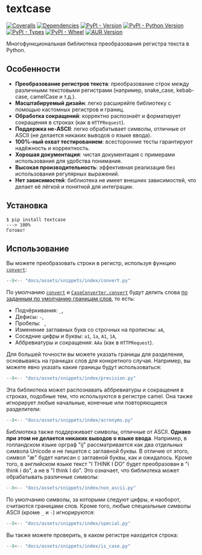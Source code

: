 # textcase

[![Coveralls](https://img.shields.io/coverallsCoverage/github/zobweyt/textcase?branch=main)](https://coveralls.io/github/zobweyt/textcase)
[![Dependencies](https://img.shields.io/badge/dependencies-0-brightgreen)](https://pypi.python.org/pypi/textcase)
[![PyPI - Version](https://img.shields.io/pypi/v/textcase.svg)](https://pypi.python.org/pypi/textcase)
[![PyPI - Python Version](https://img.shields.io/pypi/pyversions/textcase.svg)](https://pypi.python.org/pypi/textcase)
[![PyPI - Types](https://img.shields.io/pypi/types/textcase)](https://pypi.python.org/pypi/textcase)
[![PyPI - Wheel](https://img.shields.io/pypi/wheel/textcase)](https://pypi.python.org/pypi/textcase)
[![AUR Version](https://img.shields.io/aur/version/python-textcase-git)](https://aur.archlinux.org/packages/python-textcase-git)

Многофункциональная библиотека преобразования регистра текста в Python.

## Особенности

- **Преобразование регистров текста**: преобразование строк между различными текстовыми регистрами (например, snake_case, kebab-case, camelCase и т.д.).
- **Масштабируемый дизайн**: легко расширяйте библиотеку с помощью кастомных регистров и границ.
- **Обработка сокращений**: корректно распознаёт и форматирует сокращения в строках (как в `HTTPRequest`).
- **Поддержка не-ASCII**: легко обрабатывает символы, отличные от ASCII (не делается никаких выводов о языке ввода).
- **100%-ный охват тестированием**: всесторонние тесты гарантируют надёжность и корректность.
- **Хорошая документация**: чистая документация с примерами использования для удобства понимания.
- **Высокая производительность**: эффективная реализация без использования регулярных выражений.
- **Нет зависимостей**: библиотека не имеет внешних зависимостей, что делает её лёгкой и понятной для интеграции.

## Установка

<!-- termynal -->

```console
$ pip install textcase
---> 100%
Готово!
```

## Использование

Вы можете преобразовать строки в регистр, используя функцию [`convert`](./reference/convert.md/):

```python exec="true" source="tabbed-left" tabs="main.py|output.txt" result="txt"
--8<-- "docs/assets/snippets/index/convert.py"
```

По умолчанию [`convert`](./reference/convert.md/) и [`CaseConverter.convert`](./reference/converter.md/#textcase.converter) будут делить слова [по заданным по умолчанию границам слов](./reference/boundary.md/#textcase.boundary.DEFAULT_BOUNDARIES), то есть:

- Подчёркивания: `_`,
- Дефисы: `-`,
- Пробелы: ` `,
- Изменение заглавных букв со строчных на прописны: `aA`,
- Соседние цифры и буквы: `a1`, `1a`, `A1`, `1A`,
- Аббревиатуры и сокращения: `AAa` (как в `HTTPRequest`).

Для большей точности вы можете указать границы для разделения, основываясь на границах слов для конкретного случая. Например, вы можете явно указать какие границы будут использоваться:

```python exec="true" source="tabbed-left" tabs="main.py|output.txt" result="txt" hl_lines="4"
--8<-- "docs/assets/snippets/index/precision.py"
```

Эта библиотека может распознавать аббревиатуры и сокращения в строках, подобные тем, что используются в регистре camel. Она также игнорирует любые начальные, конечные или повторяющиеся разделители:

```python exec="true" source="tabbed-left" tabs="main.py|output.txt" result="txt"
--8<-- "docs/assets/snippets/index/acronyms.py"
```

Библиотека также поддерживает символы, отличные от ASCII. **Однако при этом не делается никаких выводов о языке ввода**. Например, в голландском языке орграф "ij" рассматривается как два отдельных символа Unicode и не пишется с заглавной буквы. В отличие от этого, символ "æ" будет написан с заглавной буквы, как и ожидалось. Кроме того, в английском языке текст "I THINK I DO" будет преобразован в "i think i do", а не в "I think I do". Это означает, что библиотека может обрабатывать различные символы:

```python exec="true" source="tabbed-left" tabs="main.py|output.txt" result="txt"
--8<-- "docs/assets/snippets/index/non_ascii.py"
```

По умолчанию символы, за которыми следуют цифры, и наоборот, считаются границами слов. Кроме того, любые специальные символы ASCII (кроме `_` и `-`) игнорируются:

```python exec="true" source="tabbed-left" tabs="main.py|output.txt" result="txt"
--8<-- "docs/assets/snippets/index/special.py"
```

Вы также можете проверить, в каком регистре находится строка:

```python exec="true" source="tabbed-left" tabs="main.py|output.txt" result="txt"
--8<-- "docs/assets/snippets/index/is_case.py"
```

